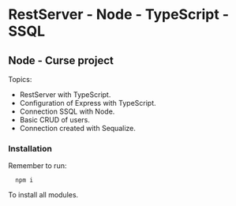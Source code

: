 # RestServer - Node - TypeScript - SSQL 
## Node - Curse project
Topics:
  - RestServer with TypeScript.
  - Configuration of Express with TypeScript.
  - Connection SSQL with Node.
  - Basic CRUD of users.
  - Connection created with Sequalize.

### Installation
Remember to run:

```
  npm i
```
To install all modules.
